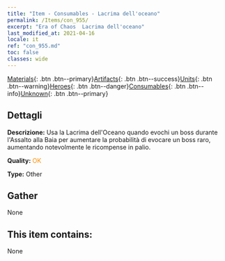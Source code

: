 ```yaml
---
title: "Item - Consumables - Lacrima dell'oceano"
permalink: /Items/con_955/
excerpt: "Era of Chaos  Lacrima dell'oceano"
last_modified_at: 2021-04-16
locale: it
ref: "con_955.md"
toc: false
classes: wide
---
```

 [Materials](/it/Items/){: .btn .btn--primary}[Artifacts](/it/Items/Artifacts/){: .btn .btn--success}[Units](/it/Items/Units/){: .btn .btn--warning}[Heroes](/it/Items/Heroes/){: .btn .btn--danger}[Consumables](/it/Items/Consumables/){: .btn .btn--info}[Unknown](/it/Items/Unknown/){: .btn .btn--primary}

## Dettagli
 **Descrizione:** Usa la Lacrima dell'Oceano quando evochi un boss durante l'Assalto alla Baia per aumentare la probabilità di evocare un boss raro, aumentando notevolmente le ricompense in palio.

 **Quality:** <span style="color: #FF8C00">OK</span>

 **Type:** Other

## Gather

  None

## This item contains:

  None

